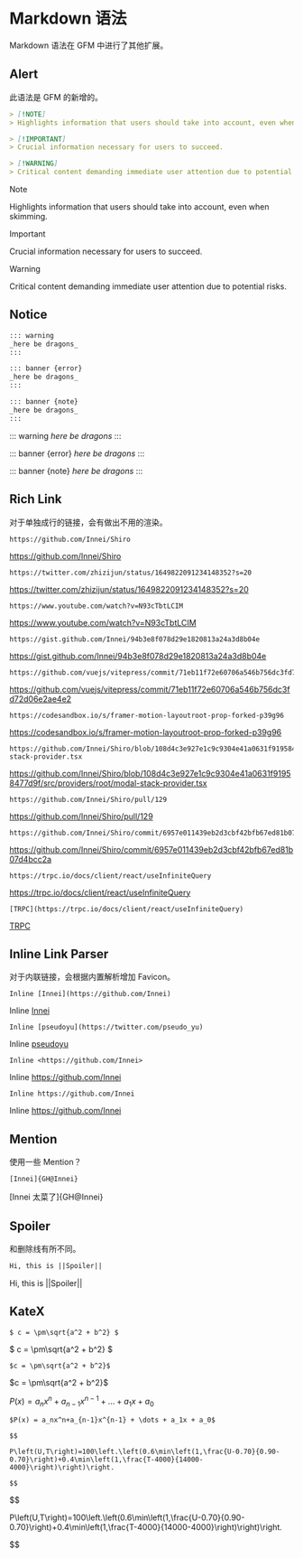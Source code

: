 # Markdown 语法

Markdown 语法在 GFM 中进行了其他扩展。

## Alert

此语法是 GFM 的新增的。

```md
> [!NOTE]
> Highlights information that users should take into account, even when skimming.

> [!IMPORTANT]
> Crucial information necessary for users to succeed.

> [!WARNING]
> Critical content demanding immediate user attention due to potential risks.
```

> [!NOTE]
> Highlights information that users should take into account, even when skimming.

> [!IMPORTANT]
> Crucial information necessary for users to succeed.

> [!WARNING]
> Critical content demanding immediate user attention due to potential risks.

## Notice

```md
::: warning
_here be dragons_
:::

::: banner {error}
_here be dragons_
:::

::: banner {note}
_here be dragons_
:::
```

::: warning
_here be dragons_
:::

::: banner {error}
_here be dragons_
:::

::: banner {note}
_here be dragons_
:::

## Rich Link

对于单独成行的链接，会有做出不用的渲染。

```
https://github.com/Innei/Shiro
```

https://github.com/Innei/Shiro

```
https://twitter.com/zhizijun/status/1649822091234148352?s=20
```

https://twitter.com/zhizijun/status/1649822091234148352?s=20

```
https://www.youtube.com/watch?v=N93cTbtLCIM
```

https://www.youtube.com/watch?v=N93cTbtLCIM

```
https://gist.github.com/Innei/94b3e8f078d29e1820813a24a3d8b04e
```

https://gist.github.com/Innei/94b3e8f078d29e1820813a24a3d8b04e

```
https://github.com/vuejs/vitepress/commit/71eb11f72e60706a546b756dc3fd72d06e2ae4e2
```

https://github.com/vuejs/vitepress/commit/71eb11f72e60706a546b756dc3fd72d06e2ae4e2

```
https://codesandbox.io/s/framer-motion-layoutroot-prop-forked-p39g96
```

https://codesandbox.io/s/framer-motion-layoutroot-prop-forked-p39g96

```
https://github.com/Innei/Shiro/blob/108d4c3e927e1c9c9304e41a0631f91958477d9f/src/providers/root/modal-stack-provider.tsx
```

https://github.com/Innei/Shiro/blob/108d4c3e927e1c9c9304e41a0631f91958477d9f/src/providers/root/modal-stack-provider.tsx

```
https://github.com/Innei/Shiro/pull/129
```

https://github.com/Innei/Shiro/pull/129

```
https://github.com/Innei/Shiro/commit/6957e011439eb2d3cbf42bfb67ed81b07d4bcc2a
```

https://github.com/Innei/Shiro/commit/6957e011439eb2d3cbf42bfb67ed81b07d4bcc2a

```
https://trpc.io/docs/client/react/useInfiniteQuery
```

https://trpc.io/docs/client/react/useInfiniteQuery

```
[TRPC](https://trpc.io/docs/client/react/useInfiniteQuery)
```

[TRPC](https://trpc.io/docs/client/react/useInfiniteQuery)

## Inline Link Parser

对于内联链接，会根据内置解析增加 Favicon。

```
Inline [Innei](https://github.com/Innei)
```

Inline [Innei](https://github.com/Innei)

```
Inline [pseudoyu](https://twitter.com/pseudo_yu)
```

Inline [pseudoyu](https://twitter.com/pseudo_yu)

```
Inline <https://github.com/Innei>
```

Inline <https://github.com/Innei>

```
Inline https://github.com/Innei
```

Inline https://github.com/Innei

## Mention

使用一些 Mention？

```
[Innei]{GH@Innei}
```

[Innei 太菜了]{GH@Innei}

## Spoiler

和删除线有所不同。

```md
Hi, this is ||Spoiler||
```

Hi, this is ||Spoiler||

## KateX

```
$ c = \pm\sqrt{a^2 + b^2} $
```

$ c = \pm\sqrt{a^2 + b^2} $

```
$c = \pm\sqrt{a^2 + b^2}$
```

$c = \pm\sqrt{a^2 + b^2}$

$P(x) = a_nx^n+a_{n-1}x^{n-1} + \dots + a_1x + a_0$

```
$P(x) = a_nx^n+a_{n-1}x^{n-1} + \dots + a_1x + a_0$
```

```
$$

P\left(U,T\right)=100\left.\left(0.6\min\left(1,\frac{U-0.70}{0.90-0.70}\right)+0.4\min\left(1,\frac{T-4000}{14000-4000}\right)\right)\right.

$$
```

$$

P\left(U,T\right)=100\left.\left(0.6\min\left(1,\frac{U-0.70}{0.90-0.70}\right)+0.4\min\left(1,\frac{T-4000}{14000-4000}\right)\right)\right.


$$
